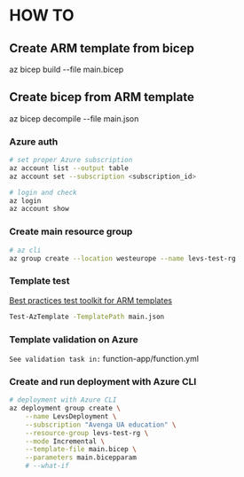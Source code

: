 # HOW TO

## Create ARM template from bicep

az bicep build --file main.bicep

## Create bicep from ARM template

az bicep decompile --file main.json

### Azure auth

```bash
# set proper Azure subscription
az account list --output table
az account set --subscription <subscription_id>

# login and check
az login
az account show
```

### Create main resource group

```bash
# az cli
az group create --location westeurope --name levs-test-rg
```

### Template test

[Best practices test toolkit for ARM templates](https://learn.microsoft.com/en-us/azure/azure-resource-manager/templates/test-toolkit)

```sh
Test-AzTemplate -TemplatePath main.json
```

### Template validation on Azure

`See validation task in:` function-app/function.yml

### Create and run deployment with Azure CLI

```bash
# deployment with Azure CLI
az deployment group create \
    --name LevsDeployment \
    --subscription "Avenga UA education" \
    --resource-group levs-test-rg \
    --mode Incremental \
    --template-file main.bicep \
    --parameters main.bicepparam
    # --what-if
```
